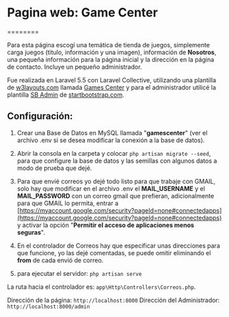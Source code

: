# Pagina web: Game Center

========

Para esta página escogí una temática de tienda de juegos, simplemente carga juegos (titulo, información y una imagen), información de **Nosotros**, una pequeña información para la página inicial y la dirección en la página de contacto. Incluye un pequeño administrador.

Fue realizada en Laravel 5.5 con Laravel Collective, utilizando una plantilla de [w3layouts.com](http://w3layouts.com) llamada [Games Center](https://w3layouts.com/games-center-a-games-category-flat-bootstrap-responsive-web-template/) y para el administrador utilicé la plantilla [SB Admin](https://startbootstrap.com/template-overviews/sb-admin/) de [startbootstrap.com](https://startbootstrap.com/).

## Configuración:

1) Crear una Base de Datos en MySQL llamada "**gamescenter**" (ver el archivo .env si se desea modificar la conexión a la base de datos).

2) Abrir la consola en la carpeta y colocar `php artisan migrate --seed`, para que configure la base de datos y las semillas con algunos datos a modo de prueba que dejé.

3) Para que envié correos yo dejé todo listo para que trabaje con GMAIL, solo hay que modificar en el archivo .env el **MAIL_USERNAME** y el **MAIL_PASSWORD** con un correo gmail que prefieran, adicionalmente para que GMAIL lo permita, entrar a [https://myaccount.google.com/security?pageId=none#connectedapps](https://myaccount.google.com/security?pageId=none#connectedapps) y activar la opción "**Permitir el acceso de aplicaciones menos seguras**".

4)  En el controlador de Correos hay que especificar unas direcciones para que funcione, yo las dejé comentadas, se puede omitir eliminando el **from** de cada envió de correo.

5) para ejecutar el servidor: `php artisan serve`

La ruta hacia el controlador es: `app\Http\Controllers\Correos.php`.

Dirección de la página: `http://localhost:8000` Dirección del Administrador: `http://localhost:8000/admin`
